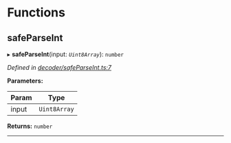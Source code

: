 

# Functions

<a id="safeparseint"></a>

##  safeParseInt

▸ **safeParseInt**(input: *`Uint8Array`*): `number`

*Defined in [decoder/safeParseInt.ts:7](https://github.com/polkadot-js/common/blob/b53a677/packages/util-rlp/src/decoder/safeParseInt.ts#L7)*

**Parameters:**

| Param | Type |
| ------ | ------ |
| input | `Uint8Array` |

**Returns:** `number`

___

